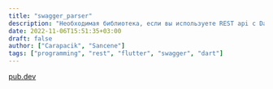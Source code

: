 ```yaml
---
title: "swagger_parser"
description: "Необходимая библиотека, если вы используете REST api с Dart или Kotlin"
date: 2022-11-06T15:51:35+03:00
draft: false
author: ["Carapacik", "Sancene"]
tags: ["programming", "rest", "flutter", "swagger", "dart"]
---
```


[pub.dev](https://pub.dev/packages/swagger_parser)
